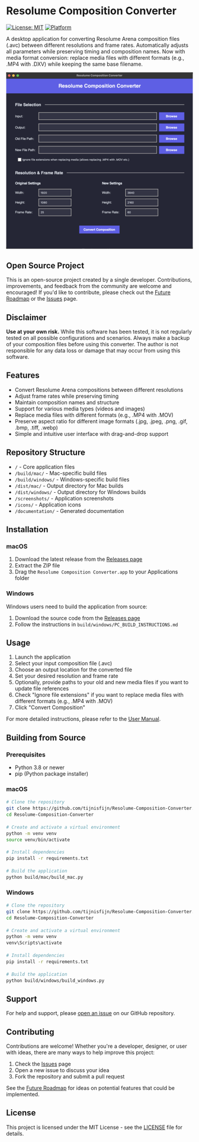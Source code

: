 # Resolume Composition Converter

[![License: MIT](https://img.shields.io/badge/License-MIT-blue.svg)](https://opensource.org/licenses/MIT)
[![Platform](https://img.shields.io/badge/platform-macOS-lightgrey.svg)](https://www.apple.com/macos)

A desktop application for converting Resolume Arena composition files (.avc) between different resolutions and frame rates. Automatically adjusts all parameters while preserving timing and composition names. Now with media format conversion: replace media files with different formats (e.g., .MP4 with .DXV) while keeping the same base filename.

![Resolume Composition Converter](screenshots/app_screenshot.png)

## Open Source Project

This is an open-source project created by a single developer. Contributions, improvements, and feedback from the community are welcome and encouraged! If you'd like to contribute, please check out the [Future Roadmap](https://github.com/tijnisfijn/Resolume-Composition-Converter/wiki/Future-Roadmap) or the [Issues](https://github.com/tijnisfijn/Resolume-Composition-Converter/issues) page.

## Disclaimer

**Use at your own risk.** While this software has been tested, it is not regularly tested on all possible configurations and scenarios. Always make a backup of your composition files before using this converter. The author is not responsible for any data loss or damage that may occur from using this software.

## Features

- Convert Resolume Arena compositions between different resolutions
- Adjust frame rates while preserving timing
- Maintain composition names and structure
- Support for various media types (videos and images)
- Replace media files with different formats (e.g., .MP4 with .MOV)
- Preserve aspect ratio for different image formats (.jpg, .jpeg, .png, .gif, .bmp, .tiff, .webp)
- Simple and intuitive user interface with drag-and-drop support

## Repository Structure

- `/` - Core application files
- `/build/mac/` - Mac-specific build files
- `/build/windows/` - Windows-specific build files
- `/dist/mac/` - Output directory for Mac builds
- `/dist/windows/` - Output directory for Windows builds
- `/screenshots/` - Application screenshots
- `/icons/` - Application icons
- `/documentation/` - Generated documentation

## Installation

### macOS

1. Download the latest release from the [Releases page](https://github.com/tijnisfijn/Resolume-Composition-Converter/releases)
2. Extract the ZIP file
3. Drag the `Resolume Composition Converter.app` to your Applications folder

### Windows

Windows users need to build the application from source:

1. Download the source code from the [Releases page](https://github.com/tijnisfijn/Resolume-Composition-Converter/releases)
2. Follow the instructions in `build/windows/PC_BUILD_INSTRUCTIONS.md`

## Usage

1. Launch the application
2. Select your input composition file (.avc)
3. Choose an output location for the converted file
4. Set your desired resolution and frame rate
5. Optionally, provide paths to your old and new media files if you want to update file references
6. Check "Ignore file extensions" if you want to replace media files with different formats (e.g., .MP4 with .MOV)
7. Click "Convert Composition"

For more detailed instructions, please refer to the [User Manual](MANUAL.md).

## Building from Source

### Prerequisites

- Python 3.8 or newer
- pip (Python package installer)

### macOS

```bash
# Clone the repository
git clone https://github.com/tijnisfijn/Resolume-Composition-Converter.git
cd Resolume-Composition-Converter

# Create and activate a virtual environment
python -m venv venv
source venv/bin/activate

# Install dependencies
pip install -r requirements.txt

# Build the application
python build/mac/build_mac.py
```

### Windows

```bash
# Clone the repository
git clone https://github.com/tijnisfijn/Resolume-Composition-Converter.git
cd Resolume-Composition-Converter

# Create and activate a virtual environment
python -m venv venv
venv\Scripts\activate

# Install dependencies
pip install -r requirements.txt

# Build the application
python build/windows/build_windows.py
```

## Support

For help and support, please [open an issue](https://github.com/tijnisfijn/Resolume-Composition-Converter/issues) on our GitHub repository.

## Contributing

Contributions are welcome! Whether you're a developer, designer, or user with ideas, there are many ways to help improve this project:

1. Check the [Issues](https://github.com/tijnisfijn/Resolume-Composition-Converter/issues) page
2. Open a new issue to discuss your idea
3. Fork the repository and submit a pull request

See the [Future Roadmap](https://github.com/tijnisfijn/Resolume-Composition-Converter/wiki/Future-Roadmap) for ideas on potential features that could be implemented.

## License

This project is licensed under the MIT License - see the [LICENSE](LICENSE) file for details.